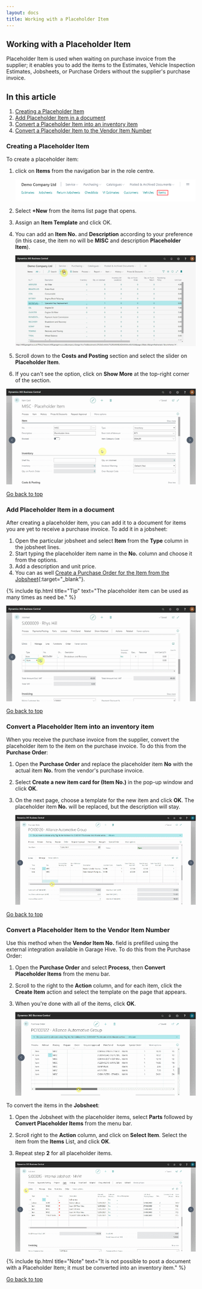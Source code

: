 ```yaml
---
layout: docs
title: Working with a Placeholder Item
---
```


<a name="top"></a>

## Working with a Placeholder Item
Placeholder Item is used when waiting on purchase invoice from the supplier; it enables you to add the items to the Estimates, Vehicle Inspection Estimates, Jobsheets, or Purchase Orders without the supplier's purchase invoice.

## In this article
1. [Creating a Placeholder Item](#creating-a-placeholder-item)
2. [Add Placeholder Item in a document](#add-placeholder-item-in-a-document)
3. [Convert a Placeholder Item into an inventory item](#convert-a-placeholder-item-into-an-inventory-item)
4. [Convert a Placeholder Item to the Vendor Item Number](#convert-a-placeholder-item-to-the-vendor-item-number)

### Creating a Placeholder Item
To create a placeholder item:
1. click on **Items** from the navigation bar in the role centre.

    ![](media/garagehive-placeholder-item1.png)

2. Select **+New** from the items list page that opens.
3. Assign an **Item Template** and click OK. 
4. You can add an **Item No.** and **Description** according to your preference (in this case, the item no will be **MISC** and description **Placeholder Item**). 

    ![](media/garagehive-placeholder-item1.gif)

5. Scroll down to the **Costs and Posting** section and select the slider on **Placeholder Item**.
6. If you can't see the option, click on **Show More** at the top-right corner of the section.

![](media/garagehive-placeholder-item2.gif)

[Go back to top](#top)

### Add Placeholder Item in a document
After creating a placeholder item, you can add it to a document for items you are yet to receive a purchase invoice. To add it in a jobsheet:
1. Open the particular jobsheet and select **Item** from the **Type** column in the jobsheet lines. 
2. Start typing the placeholder item name in the **No.** column and choose it from the options. 
3. Add a description and unit price. 
4. You can as well [Create a Purchase Order for the Item from the Jobsheet](garagehive-create-a-purchase-order.html){:target="_blank"}.

{% include tip.html title="Tip" text="The placeholder item can be used as many times as need be." %}

![](media/garagehive-placeholder-item3.gif)

[Go back to top](#top)

### Convert a Placeholder Item into an inventory item
When you receive the purchase invoice from the supplier, convert the placeholder item to the item on the purchase invoice. To do this from the **Purchase Order**:
1. Open the **Purchase Order** and replace the placeholder item **No** with the actual item **No.** from the vendor's purchase invoice.
2. Select **Create a new item card for (Item No.)** in the pop-up window and click **OK**.
3. On the next page, choose a template for the new item and click **OK**. The placeholder item **No.** will be replaced, but the description will stay.

   ![](media/garagehive-placeholder-item3a.gif)

[Go back to top](#top)

### Convert a Placeholder Item to the Vendor Item Number
Use this method when the **Vendor Item No.** field is prefilled using the external integration available in Garage Hive. To do this from the Purchase Order:
1. Open the **Purchase Order** and select **Process**, then **Convert Placeholder Items** from the menu bar.
2. Scroll to the right to the **Action** column, and for each item, click the **Create Item** action and select the template on the page that appears.
3. When you're done with all of the items, click **OK**.

   ![](media/garagehive-placeholder-item5.gif)

To convert the items in the **Jobsheet**:
1. Open the Jobsheet with the placeholder items, select **Parts** followed by **Convert Placeholder Items** from the menu bar.
2. Scroll right to the **Action** column, and click on **Select Item**. Select the item from the **Items** List, and click **OK**.
3. Repeat step **2** for all placeholder items.

   ![](media/garagehive-placeholder-item4.gif)


{% include tip.html title="Note" text="It is not possible to post a document with a Placeholder Item; it must be converted into an inventory item." %}


[Go back to top](#top)